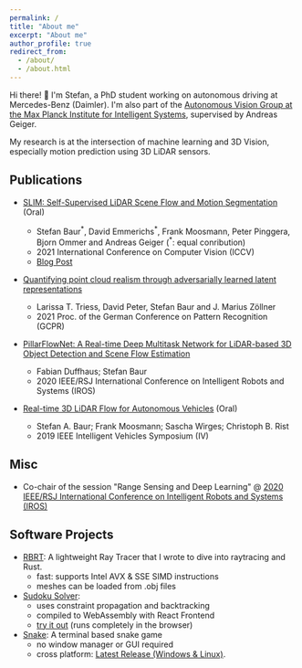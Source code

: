 ```yaml
---
permalink: /
title: "About me"
excerpt: "About me"
author_profile: true
redirect_from:
  - /about/
  - /about.html
---
```


Hi there! 👋 I'm Stefan, a PhD student working on autonomous driving at Mercedes-Benz (Daimler).
I'm also part of the [Autonomous Vision Group at the Max Planck Institute for Intelligent Systems](https://uni-tuebingen.de/en/fakultaeten/mathematisch-naturwissenschaftliche-fakultaet/fachbereiche/informatik/lehrstuehle/autonomous-vision/team/), supervised by Andreas Geiger.

My research is at the intersection of machine learning and 3D Vision, especially motion prediction using 3D LiDAR sensors.


## Publications
* [SLIM: Self-Supervised LiDAR Scene Flow and Motion Segmentation](http://www.cvlibs.net/publications/Baur2021ICCV.pdf) (Oral)
  * Stefan Baur<sup>\*</sup>, David Emmerichs<sup>\*</sup>, Frank Moosmann, Peter Pinggera, Bjorn Ommer and Andreas Geiger (<sup>\*</sup>: equal conribution)
  * 2021 International Conference on Computer Vision (ICCV)
  * [Blog Post](https://baurst.github.io/slim)

* [Quantifying point cloud realism through adversarially learned latent representations](https://arxiv.org/pdf/2109.11775.pdf)
  * Larissa T. Triess, David Peter, Stefan Baur and J. Marius Zöllner
  * 2021 Proc. of the German Conference on Pattern Recognition (GCPR)

* [PillarFlowNet: A Real-time Deep Multitask Network for LiDAR-based 3D Object Detection and Scene Flow Estimation](https://ras.papercept.net/proceedings/IROS20/1208.pdf)
  * Fabian Duffhaus; Stefan Baur
  * 2020 IEEE/RSJ International Conference on Intelligent Robots and Systems (IROS)

* [Real-time 3D LiDAR Flow for Autonomous Vehicles](https://ieeexplore.ieee.org/document/8814094) (Oral)
  * Stefan A. Baur; Frank Moosmann; Sascha Wirges; Christoph B. Rist
  * 2019 IEEE Intelligent Vehicles Symposium (IV)

## Misc

* Co-chair of the session "Range Sensing and Deep Learning" @ [2020 IEEE/RSJ International Conference on Intelligent Robots and Systems (IROS)](https://www.iros2020.org/)

## Software Projects

* [RBRT](https://github.com/baurst/rbrt): A lightweight Ray Tracer that I wrote to dive into raytracing and Rust.
  * fast: supports Intel AVX & SSE SIMD instructions
  * meshes can be loaded from .obj files
* [Sudoku Solver](https://github.com/baurst/sudoku_solver):
  * uses constraint propagation and backtracking
  * compiled to WebAssembly with React Frontend
  * [try it out](https://baurst.github.io/sudoku_solver/) (runs completely in the browser)
* [Snake](https://github.com/baurst/rs_snake): A terminal based snake game
  * no window manager or GUI required
  * cross platform: [Latest Release (Windows & Linux)](https://github.com/baurst/rs_snake/releases).
